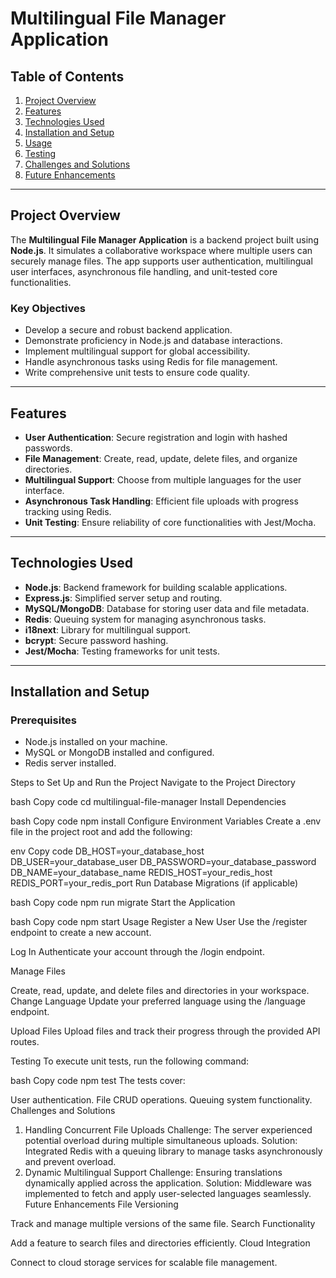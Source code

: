 # Multilingual File Manager Application

## Table of Contents
1. [Project Overview](#project-overview)
2. [Features](#features)
3. [Technologies Used](#technologies-used)
4. [Installation and Setup](#installation-and-setup)
5. [Usage](#usage)
6. [Testing](#testing)
7. [Challenges and Solutions](#challenges-and-solutions)
8. [Future Enhancements](#future-enhancements)

---

## Project Overview

The **Multilingual File Manager Application** is a backend project built using **Node.js**. It simulates a collaborative workspace where multiple users can securely manage files. The app supports user authentication, multilingual user interfaces, asynchronous file handling, and unit-tested core functionalities.

### Key Objectives
- Develop a secure and robust backend application.
- Demonstrate proficiency in Node.js and database interactions.
- Implement multilingual support for global accessibility.
- Handle asynchronous tasks using Redis for file management.
- Write comprehensive unit tests to ensure code quality.

---

## Features

- **User Authentication**: Secure registration and login with hashed passwords.
- **File Management**: Create, read, update, delete files, and organize directories.
- **Multilingual Support**: Choose from multiple languages for the user interface.
- **Asynchronous Task Handling**: Efficient file uploads with progress tracking using Redis.
- **Unit Testing**: Ensure reliability of core functionalities with Jest/Mocha.

---

## Technologies Used

- **Node.js**: Backend framework for building scalable applications.
- **Express.js**: Simplified server setup and routing.
- **MySQL/MongoDB**: Database for storing user data and file metadata.
- **Redis**: Queuing system for managing asynchronous tasks.
- **i18next**: Library for multilingual support.
- **bcrypt**: Secure password hashing.
- **Jest/Mocha**: Testing frameworks for unit tests.

---

## Installation and Setup

### Prerequisites
- Node.js installed on your machine.
- MySQL or MongoDB installed and configured.
- Redis server installed.

Steps to Set Up and Run the Project
Navigate to the Project Directory

bash
Copy code
cd multilingual-file-manager
Install Dependencies

bash
Copy code
npm install
Configure Environment Variables
Create a .env file in the project root and add the following:

env
Copy code
DB_HOST=your_database_host
DB_USER=your_database_user
DB_PASSWORD=your_database_password
DB_NAME=your_database_name
REDIS_HOST=your_redis_host
REDIS_PORT=your_redis_port
Run Database Migrations (if applicable)

bash
Copy code
npm run migrate
Start the Application

bash
Copy code
npm start
Usage
Register a New User
Use the /register endpoint to create a new account.

Log In
Authenticate your account through the /login endpoint.

Manage Files

Create, read, update, and delete files and directories in your workspace.
Change Language
Update your preferred language using the /language endpoint.

Upload Files
Upload files and track their progress through the provided API routes.

Testing
To execute unit tests, run the following command:

bash
Copy code
npm test
The tests cover:

User authentication.
File CRUD operations.
Queuing system functionality.
Challenges and Solutions
1. Handling Concurrent File Uploads
Challenge: The server experienced potential overload during multiple simultaneous uploads.
Solution: Integrated Redis with a queuing library to manage tasks asynchronously and prevent overload.
2. Dynamic Multilingual Support
Challenge: Ensuring translations dynamically applied across the application.
Solution: Middleware was implemented to fetch and apply user-selected languages seamlessly.
Future Enhancements
File Versioning

Track and manage multiple versions of the same file.
Search Functionality

Add a feature to search files and directories efficiently.
Cloud Integration

Connect to cloud storage services for scalable file management.
